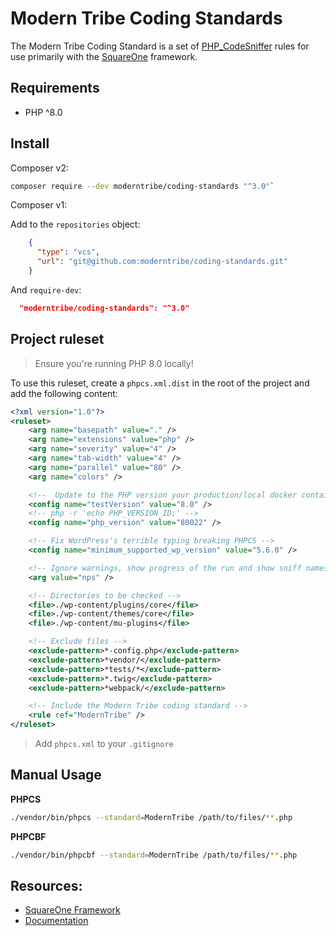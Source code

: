 # Modern Tribe Coding Standards

The Modern Tribe Coding Standard is a set of [PHP_CodeSniffer](https://github.com/squizlabs/PHP_CodeSniffer) 
rules for use primarily with the [SquareOne](https://github.com/moderntribe/square-one) framework.

## Requirements

- PHP ^8.0

## Install

Composer v2:

```bash
composer require --dev moderntribe/coding-standards "^3.0"`
```

Composer v1:

Add to the `repositories` object:

```json
    {
      "type": "vcs",
      "url": "git@github.com:moderntribe/coding-standards.git"
    }
```

And `require-dev`:

```json
  "moderntribe/coding-standards": "^3.0"
```

## Project ruleset

> Ensure you're running PHP 8.0 locally!

To use this ruleset, create a `phpcs.xml.dist` in the root of the project and add the following content:

```xml
<?xml version="1.0"?>
<ruleset>
	<arg name="basepath" value="." />
	<arg name="extensions" value="php" />
	<arg name="severity" value="4" />
	<arg name="tab-width" value="4" />
	<arg name="parallel" value="80" />
	<arg name="colors" />

	<!--  Update to the PHP version your production/local docker container runs on -->
	<config name="testVersion" value="8.0" />
	<!-- php -r 'echo PHP_VERSION_ID;' -->
	<config name="php_version" value="80022" />

	<!-- Fix WordPress's terrible typing breaking PHPCS -->
	<config name="minimum_supported_wp_version" value="5.6.0" />

	<!-- Ignore warnings, show progress of the run and show sniff names -->
	<arg value="nps" />

	<!-- Directories to be checked -->
	<file>./wp-content/plugins/core</file>
	<file>./wp-content/themes/core</file>
	<file>./wp-content/mu-plugins</file>

	<!-- Exclude files -->
	<exclude-pattern>*-config.php</exclude-pattern>
	<exclude-pattern>*vendor/</exclude-pattern>
	<exclude-pattern>*tests/*</exclude-pattern>
	<exclude-pattern>*.twig</exclude-pattern>
	<exclude-pattern>*webpack/</exclude-pattern>

	<!-- Include the Modern Tribe coding standard -->
	<rule ref="ModernTribe" />
</ruleset>
```

> Add `phpcs.xml` to your `.gitignore`
 
## Manual Usage

**PHPCS**
```bash
./vendor/bin/phpcs --standard=ModernTribe /path/to/files/**.php
```

**PHPCBF**
```bash
./vendor/bin/phpcbf --standard=ModernTribe /path/to/files/**.php
```

## Resources:

- [SquareOne Framework](https://github.com/moderntribe/square-one)
- [Documentation](https://github.com/moderntribe/square-one/blob/main/docs/tooling/phpcs.md)
